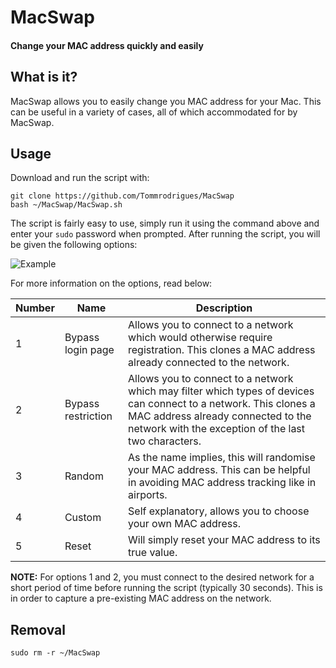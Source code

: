 # MacSwap
#### Change your MAC address quickly and easily

## What is it?

MacSwap allows you to easily change you MAC address for your Mac. This can be useful in a variety of cases, all of which accommodated for by MacSwap.

## Usage

Download and run the script with:
```
git clone https://github.com/Tommrodrigues/MacSwap
bash ~/MacSwap/MacSwap.sh
```

The script is fairly easy to use, simply run it using the command above and enter your `sudo` password when prompted. After running the script, you will be given the following options:

![Example](https://i.ibb.co/9n3JjJq/Screenshot-2018-12-06-at-14-39-57.png)

For more information on the options, read below:

| Number | Name | Description |
| --- | --- | --- |
| 1 | Bypass login page | Allows you to connect to a network which would otherwise require registration. This clones a MAC address already connected to the network. |
| 2 | Bypass restriction | Allows you to connect to a network which may filter which types of devices can connect to a network. This clones a MAC address already connected to the network with the exception of the last two characters. |
| 3 | Random | As the name implies, this will randomise your MAC address. This can be helpful in avoiding MAC address tracking like in airports. |
| 4 | Custom | Self explanatory, allows you to choose your own MAC address. |
| 5 | Reset | Will simply reset your MAC address to its true value. |

**NOTE:** For options 1 and 2, you must connect to the desired network for a short period of time before running the script (typically 30 seconds). This is in order to capture a pre-existing MAC address on the network.

## Removal

```
sudo rm -r ~/MacSwap
```
